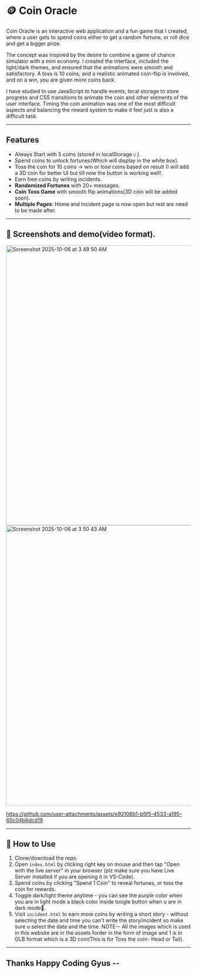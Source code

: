 # 🪙 Coin Oracle

Coin Oracle is an interactive web application and a fun game that I created, where a user gets to spend coins either to get a random fortune, or roll dice and get a bigger prize.

The concept was inspired by the desire to combine a game of chance simulator with a mini economy. I created the interface, included the light/dark themes, and ensured that the animations were smooth and satisfactory. A toss is 10 coins, and a realistic animated coin-flip is involved, and on a win, you are given more coins back.

I have studied to use JavaScript to handle events, local storage to store progress and CSS transitions to animate the coin and other elements of the user interface. Timing the coin animation was one of the most difficult aspects and balancing the reward system to make it feel just is also a difficult task.

---

##  Features

  * Always Start with 5 coins (stored in localStorage☺️).
  * Spend coins to unlock fortunes(Which will display in the white box).
  * Toss the coin for 10 coins → win or lose coins based on result (I will add a 3D coin for better UI but till now the button is working well!.
  * Earn free coins by writing incidents.
*  **Randomized Fortunes** with 20+ messages.
*  **Coin Toss Game** with smooth flip animations(3D coin will be added soon).
*  **Multiple Pages**: Home and Incident page is now open but rest are need to be made after.
---

## 📸 Screenshots and demo(video format).

<img width="1437" height="763" alt="Screenshot 2025-10-06 at 3 49 50 AM" src="https://github.com/user-attachments/assets/1516c861-c89e-40be-8b17-8f7a06fc0e61" />

<img width="1440" height="765" alt="Screenshot 2025-10-06 at 3 50 43 AM" src="https://github.com/user-attachments/assets/cb09c865-868a-49f2-a3d2-778be9c8ebc9" />

https://github.com/user-attachments/assets/e92106b1-b5f5-4533-a195-60c04b6dcd19

---

## 🎯 How to Use

1. Clone/download the repo.
2. Open `index.html` by clicking right key on mouse and then tap "Open with the live server" in your browser (plz make sure you have Live Server installed if you are opening it in VS-Code).
3. Spend coins by clicking "Spend 1 Coin" to reveal fortunes, or toss the coin for rewards.
4. Toggle dark/light theme anytime - you can see the purple color when you are in light mode a black color inside toogle button when u are in dark mode🤗.
5. Visit `incident.html` to earn more coins by writing a short story - without selecting the date and time you can't write the story/incident so make sure u select the date and the time.
NOTE-- All the images which is used in this website are in the assets forder in the form of image and 1 is in GLB format which is a 3D coin(This is for Toss the coin- Head or Tail).
---

## Thanks Happy Coding Gyus --


